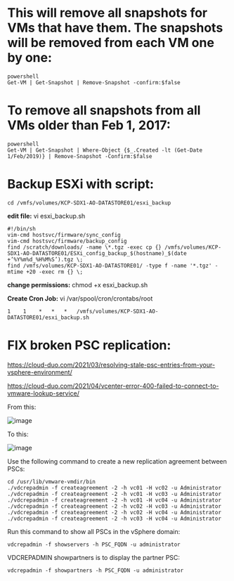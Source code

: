 # This will remove all snapshots for VMs that have them. The snapshots will be removed from each VM one by one:
```
powershell
Get-VM | Get-Snapshot | Remove-Snapshot -confirm:$false
```

# To remove all snapshots from all VMs older than Feb 1, 2017:
```
powershell
Get-VM | Get-Snapshot | Where-Object {$_.Created -lt (Get-Date 1/Feb/2019)} | Remove-Snapshot -Confirm:$false
```

# Backup ESXi with script:
```
cd /vmfs/volumes/KCP-SDX1-AO-DATASTORE01/esxi_backup
```
**edit file:**  vi esxi_backup.sh

```
#!/bin/sh
vim-cmd hostsvc/firmware/sync_config
vim-cmd hostsvc/firmware/backup_config
find /scratch/downloads/ -name \*.tgz -exec cp {} /vmfs/volumes/KCP-SDX1-AO-DATASTORE01/ESXi_config_backup_$(hostname)_$(date +’%Y%m%d_%H%M%S’).tgz \;
find /vmfs/volumes/KCP-SDX1-AO-DATASTORE01/ -type f -name '*.tgz' -mtime +20 -exec rm {} \;
```

**change permissions:**  chmod +x esxi_backup.sh

**Create Cron Job:** vi /var/spool/cron/crontabs/root

```
1    1    *   *   *   /vmfs/volumes/KCP-SDX1-AO-DATASTORE01/esxi_backup.sh
```
# FIX broken PSC replication:
https://cloud-duo.com/2021/03/resolving-stale-psc-entries-from-your-vsphere-environment/

https://cloud-duo.com/2021/04/vcenter-error-400-failed-to-connect-to-vmware-lookup-service/

From this:

![image](https://user-images.githubusercontent.com/44606412/187523956-9069cc8a-ac33-43bf-ac6e-392d769b1aac.png)


To this:

![image](https://user-images.githubusercontent.com/44606412/187520586-7a4c0056-194d-46f8-bf56-ce341086578e.png)

Use the following command to create a new replication agreement between PSCs:

```
cd /usr/lib/vmware-vmdir/bin
./vdcrepadmin -f createagreement -2 -h vc01 -H vc02 -u Administrator
./vdcrepadmin -f createagreement -2 -h vc01 -H vc03 -u Administrator
./vdcrepadmin -f createagreement -2 -h vc01 -H vc04 -u Administrator
./vdcrepadmin -f createagreement -2 -h vc02 -H vc03 -u Administrator
./vdcrepadmin -f createagreement -2 -h vc02 -H vc04 -u Administrator
./vdcrepadmin -f createagreement -2 -h vc03 -H vc04 -u Administrator
```
Run this command to show all PSCs in the vSphere domain:
```
vdcrepadmin -f showservers -h PSC_FQDN -u administrator
```

VDCREPADMIN showpartners is to display the partner PSC:

```
vdcrepadmin -f showpartners -h PSC_FQDN -u administrator
```
